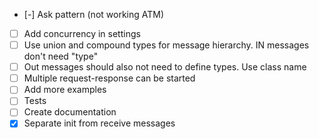 - [-] Ask pattern (not working ATM)
- [ ] Add concurrency in settings
- [ ] Use union and compound types for message hierarchy. IN messages don't need "type"
- [ ] Out messages should also not need to define types. Use class name
- [ ] Multiple request-response can be started
- [ ] Add more examples
- [ ] Tests
- [ ] Create documentation
- [X] Separate init from receive messages